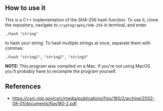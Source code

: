 ## How to use it

This is a C++ implementation of the SHA-256 hash function. To use it, clone the repository, navigate to ``cryptography/SHA-256`` in terminal, and enter 

``./hash "string"``

to hash your string. To hash multiple strings at once, separate them with commas:

``./hash "string1", "string2", "string3"``

**NOTE:** This program was compiled on a Mac. If you're not using MacOS you'll probably have to recompile the program yourself. 

## References
- https://csrc.nist.gov/csrc/media/publications/fips/180/2/archive/2002-08-01/documents/fips180-2.pdf
